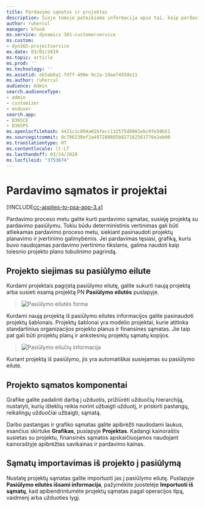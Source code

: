 ```yaml
---
title: Pardavimo sąmatos ir projektai
description: Šioje temoje pateikiama informacija apie tai, kaip pardavimo proceso metu pasinaudoti tvarkaraščio ir sąmatų privalumais.
author: ruhercul
manager: kfend
ms.service: dynamics-365-customerservice
ms.custom:
- dyn365-projectservice
ms.date: 03/01/2019
ms.topic: article
ms.prod: ''
ms.technology: ''
ms.assetid: eb5ab6a1-fdff-490e-9c2a-19aef493de11
ms.author: ruhercul
audience: Admin
search.audienceType:
- admin
- customizer
- enduser
search.app:
- D365CE
- D365PS
ms.openlocfilehash: 4431c1c894a01bfecc132575d8981ebc9fe50b51
ms.sourcegitcommit: 8c786230ef2a497280885b827162561776e2eb00
ms.translationtype: HT
ms.contentlocale: lt-LT
ms.lasthandoff: 03/24/2020
ms.locfileid: "3753674"
---
```

# <a name="sales-estimates-and-projects"></a>Pardavimo sąmatos ir projektai

[!INCLUDE[cc-applies-to-psa-app-3.x](../includes/cc-applies-to-psa-app-3x.md)]

Pardavimo proceso metu galite kurti pardavimo sąmatas, susieję projektą su pardavimo pasiūlymu. Tokiu būdu deterministinis vertinimas gali būti atliekamas pardavimo proceso metu, siekiant pasinaudoti projektų planavimo ir įvertinimo galimybėmis. Jei pardavimas tęsiasi, grafiką, kuris buvo naudojamas pardavimo įvertinimo tikslams, galima naudoti kaip tolesnio projekto plano tobulinimo pagrindą.

## <a name="linking-a-project-to-a-quote-line"></a>Projekto siejimas su pasiūlymo eilute

Kurdami projektais pagrįstą pasiūlymo eilutę, galite sukurti naują projektą arba susieti esamą projektą PN **Pasiūlymo eilutės** puslapyje. 

> ![Pasiūlymo eilutės forma](media/project-8.png)
 
Kurdami naują projektą iš pasiūlymo eilutės informacijos galite pasinaudoti projektų šablonais. Projektų šablonai yra modelio projektai, kurie atitinka standartinius organizacijos projekto planus ir finansines sąmatas. Jie taip pat gali būti projektų planų ir ankstesnių projektų sąmatų kopijos.

> ![Pasiūlymo eilučių informacija](media/project-9.png)
  
Kuriant projektą iš pasiūlymo, jis yra automatiškai susiejamas su pasiūlymo eilute.

## <a name="components-of-estimates-in-a-project"></a>Projekto sąmatos komponentai

Grafike galite padalinti darbą į užduotis, prižiūrėti užduočių hierarchiją, nustatyti, kurių išteklių reikia norint užbaigti užduotį, ir priskirti pastangų, reikalingų užduočiai užbaigti, sąmatą.

Darbo pastangas ir grafiko sąmatas galite apibrėžti naudodami laukus, esančius skirtuke **Grafikas**, puslapyje **Projektas**. Kadangi kainoraštis susietas su projektu, finansinės sąmatos apskaičiuojamos naudojant kainoraštyje apibrėžtas savikainas ir pardavimo kainas.

## <a name="importing-estimates-from-a-project-into-a-quote"></a>Sąmatų importavimas iš projekto į pasiūlymą

Nustatę projektų sąmatas galite importuoti jas į pasiūlymo eilutę. Puslapyje **Pasiūlymo eilutės išsami informacija**, pažymėkite juostelėje **Importuoti iš sąmatų**, kad apibendrintumėte projektų sąmatas pagal operacijos tipą, vaidmenį arba užduoties lygį.
